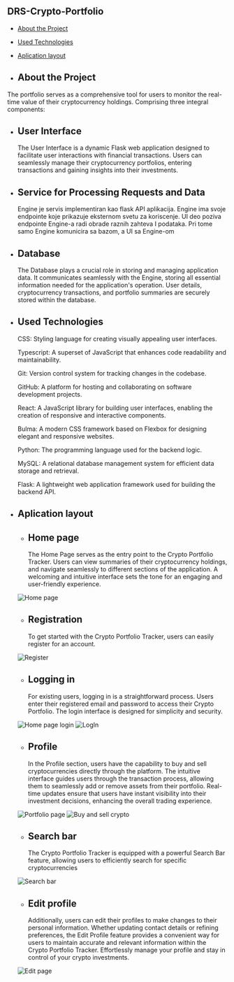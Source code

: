 ## DRS-Crypto-Portfolio

- [About the Project](#about-the-project)
- [Used Technologies](#used-technologies)
- [Aplication layout](#aplication-layout)


- ## About the Project

The portfolio serves as a comprehensive tool for users to monitor the real-time value of their cryptocurrency holdings. Comprising three integral components:

- ## User Interface
    The User Interface is a dynamic Flask web application designed to facilitate user interactions with financial transactions. Users can seamlessly manage their cryptocurrency portfolios, entering transactions and gaining insights into their investments.

- ## Service for Processing Requests and Data
    Engine je servis implementiran kao flask API aplikacija. Engine ima svoje endpointe koje prikazuje eksternom svetu za koriscenje. UI deo poziva endpointe Engine-a radi obrade raznih zahteva I podataka. Pri tome samo Engine komunicira sa bazom, a UI sa Engine-om

- ## Database
    The Database plays a crucial role in storing and managing application data. It communicates seamlessly with the Engine, storing all essential information needed for the application's operation. User details, cryptocurrency transactions, and portfolio summaries are securely stored within the database.

- ## Used Technologies

    CSS: Styling language for creating visually appealing user interfaces.

    Typescript: A superset of JavaScript that enhances code readability and maintainability.

    Git: Version control system for tracking changes in the codebase.

    GitHub: A platform for hosting and collaborating on software development projects.

    React: A JavaScript library for building user interfaces, enabling the creation of responsive and interactive components.

    Bulma: A modern CSS framework based on Flexbox for designing elegant and responsive websites.

    Python: The programming language used for the backend logic.

    MySQL: A relational database management system for efficient data storage and retrieval.

    Flask: A lightweight web application framework used for building the backend API.
    

- ## Aplication layout
       

    - ## Home page

        The Home Page serves as the entry point to the Crypto Portfolio Tracker. Users can view summaries of their cryptocurrency holdings, and navigate seamlessly to different sections of the application. A welcoming and intuitive interface sets the tone for an engaging and user-friendly experience.

    ![Home page](home-page.png)
    

     - ## Registration

        To get started with the Crypto Portfolio Tracker, users can easily register for an account. 

    ![Register](register-page.png)

     - ## Logging in

        For existing users, logging in is a straightforward process. Users enter their registered email and password to access their Crypto Portfolio. The login interface is designed for simplicity and security.

    ![Home page login](home-login.png)
    ![LogIn](login-page.png)
    
     - ## Profile

        In the Profile section, users have the capability to buy and sell cryptocurrencies directly through the platform. The intuitive interface guides users through the transaction process, allowing them to seamlessly add or remove assets from their portfolio. Real-time updates ensure that users have instant visibility into their investment decisions, enhancing the overall trading experience. 

    ![Portfolio page](portfolio-page.png)
    ![Buy and sell crypto](buy-and-sell.png)

    - ## Search bar

        The Crypto Portfolio Tracker is equipped with a powerful Search Bar feature, allowing users to efficiently search for specific cryptocurrencies 

     ![Search bar](search-bar.png)

    - ## Edit profile
        Additionally, users can edit their profiles to make changes to their personal information. Whether updating contact details or refining preferences, the Edit Profile feature provides a convenient way for users to maintain accurate and relevant information within the Crypto Portfolio Tracker. Effortlessly manage your profile and stay in control of your crypto investments.

    ![Edit page](edit-page.png)










